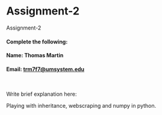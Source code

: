 # Assignment-2
Assignment-2

#### Complete the following:

#### Name: Thomas Martin
#### Email: trm7f7@umsystem.edu

<br/>
 
Write brief explanation here:

Playing with inheritance, webscraping and numpy in python.
